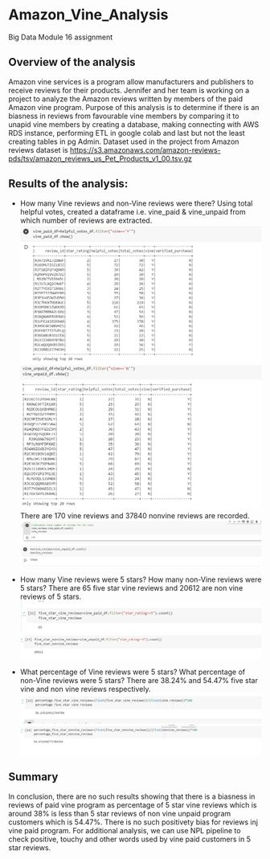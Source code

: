 # Amazon_Vine_Analysis
Big Data Module 16 assignment

## Overview of the analysis
Amazon vine services is a program allow manufacturers and publishers to receive reviews for their products. Jennifer and her team is working on a project to analyze the Amazon reviews written by members of the paid Amazon vine program. Purpose of this analysis is to determine if there is an biasness in reviews from favourable vine members by comparing it to unapid vine members by creating a database, making connecting with AWS RDS instance, performing ETL in google colab and last but not the least creating tables in pg Admin. 
Dataset used in the project from Amazon reviews dataset is https://s3.amazonaws.com/amazon-reviews-pds/tsv/amazon_reviews_us_Pet_Products_v1_00.tsv.gz 


## Results of the analysis:

- How many Vine reviews and non-Vine reviews were there?
Using total helpful votes, created a dataframe i.e. vine_paid & vine_unpaid from which number of reviews are extracted.
![vine_paid_df](vine_paid_df.png)
![vine_unpaid_df](vine_unpaid_df.png)
There are 170 vine reviews and 37840 nonvine reviews are recorded.
![vine_reviews](vine_reviews.png)
![nonvine_reviews](nonvine_reviews.png)

- How many Vine reviews were 5 stars? How many non-Vine reviews were 5 stars?
There are 65 five star vine reviews and 20612 are non vine reviews of 5 stars.
![five_star_vine_reviews](5star_vine_reviews.png)
![five_star_nonvine_reviews](5star_nonvine_reviews.png)

- What percentage of Vine reviews were 5 stars? What percentage of non-Vine reviews were 5 stars?
There are 38.24% and 54.47% five star vine and non vine reviews respectively. 
![%_fivestar_vine_reviews](%_5star_vine_reviews.png)
![%_fivestar_nonvine_reviews](%_5star_nonvine_reviews.png)

## Summary
In conclusion, there are no such results showing that there is a biasness in reviews of paid vine program as percentage of 5 star vine reviews which is around 38% is less than 5 star reviews of non vine unpaid program customers which is 54.47%. There is no such positivety bias for reviews inj vine paid program. For additional analysis, we can use NPL pipeline to check positive, touchy and other words used by vine paid customers in 5 star reviews. 